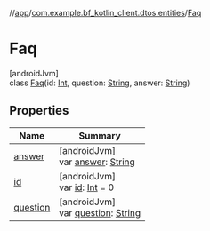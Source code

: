 //[app](../../../index.md)/[com.example.bf_kotlin_client.dtos.entities](../index.md)/[Faq](index.md)

# Faq

[androidJvm]\
class [Faq](index.md)(id: [Int](https://kotlinlang.org/api/latest/jvm/stdlib/kotlin/-int/index.html), question: [String](https://kotlinlang.org/api/latest/jvm/stdlib/kotlin/-string/index.html), answer: [String](https://kotlinlang.org/api/latest/jvm/stdlib/kotlin/-string/index.html))

## Properties

| Name | Summary |
|---|---|
| [answer](answer.md) | [androidJvm]<br>var [answer](answer.md): [String](https://kotlinlang.org/api/latest/jvm/stdlib/kotlin/-string/index.html) |
| [id](id.md) | [androidJvm]<br>var [id](id.md): [Int](https://kotlinlang.org/api/latest/jvm/stdlib/kotlin/-int/index.html) = 0 |
| [question](question.md) | [androidJvm]<br>var [question](question.md): [String](https://kotlinlang.org/api/latest/jvm/stdlib/kotlin/-string/index.html) |

